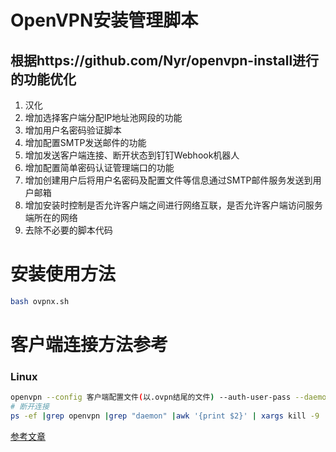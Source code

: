 # OpenVPN安装管理脚本

## 根据https://github.com/Nyr/openvpn-install进行的功能优化

1. 汉化
2. 增加选择客户端分配IP地址池网段的功能
3. 增加用户名密码验证脚本
4. 增加配置SMTP发送邮件的功能
5. 增加发送客户端连接、断开状态到钉钉Webhook机器人
6. 增加配置简单密码认证管理端口的功能
7. 增加创建用户后将用户名密码及配置文件等信息通过SMTP邮件服务发送到用户邮箱
8. 增加安装时控制是否允许客户端之间进行网络互联，是否允许客户端访问服务端所在的网络
9. 去除不必要的脚本代码

# 安装使用方法

```bash
bash ovpnx.sh
```

# 客户端连接方法参考

### Linux

```bash
openvpn --config 客户端配置文件(以.ovpn结尾的文件) --auth-user-pass --daemon
# 断开连接
ps -ef |grep openvpn |grep "daemon" |awk '{print $2}' | xargs kill -9
```

[参考文章](https://gitbook.curiouser.top/origin/openvpn-server.html)
